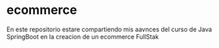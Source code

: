 # ecommerce
En este repositorio estare compartiendo mis aavnces del curso de Java SpringBoot en la creacion de un ecommerce FullStak
